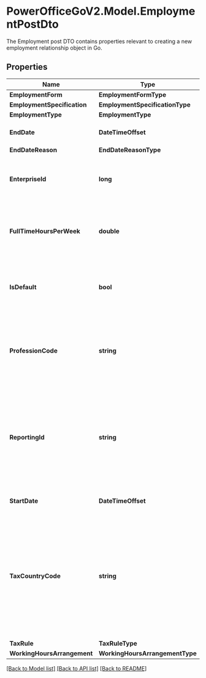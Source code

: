 # PowerOfficeGoV2.Model.EmploymentPostDto
The Employment post DTO contains properties relevant to creating a new employment relationship object in Go.

## Properties

Name | Type | Description | Notes
------------ | ------------- | ------------- | -------------
**EmploymentForm** | **EmploymentFormType** |  | 
**EmploymentSpecification** | **EmploymentSpecificationType** |  | [optional] 
**EmploymentType** | **EmploymentType** |  | 
**EndDate** | **DateTimeOffset** | The end date of the employment. | [optional] 
**EndDateReason** | **EndDateReasonType** |  | [optional] 
**EnterpriseId** | **long** | The identifier of the enterprise for the employment. | 
**FullTimeHoursPerWeek** | **double** | The number of hours that would represent full time week of employment. | 
**IsDefault** | **bool** | Indicates if the employment is the default employment for the employee. | 
**ProfessionCode** | **string** | The profession code of the employment.  The code follow SSB&#39;s STYRK-98 standard with 7 digits. | 
**ReportingId** | **string** | The id of the employment that will be reported.  Can be set to match the id of the previous payroll system.  If not set, Go will assign an id. | [optional] 
**StartDate** | **DateTimeOffset** | The start date of the employment. | 
**TaxCountryCode** | **string** | The ISO 3166-1 alfa-2 country code (two characters).  Can only be set to Finland (FI) or Sweden (SE) if employment specification is set to cross border commuter. | [optional] 
**TaxRule** | **TaxRuleType** |  | [optional] 
**WorkingHoursArrangement** | **WorkingHoursArrangementType** |  | 

[[Back to Model list]](../../README.md#documentation-for-models) [[Back to API list]](../../README.md#documentation-for-api-endpoints) [[Back to README]](../../README.md)

